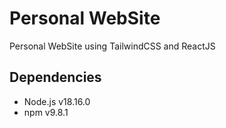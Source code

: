 # Personal WebSite

Personal WebSite using TailwindCSS and ReactJS

## Dependencies

- Node.js v18.16.0
- npm v9.8.1
